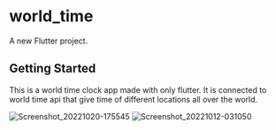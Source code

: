 # world_time

A new Flutter project.

## Getting Started

This is a world time clock app made with only flutter. It is connected to world time api that give time of different locations all over the world.

![Screenshot_20221020-175545](https://user-images.githubusercontent.com/110767544/196957624-19f1fcf6-7d4f-402b-81ff-cb7f5bc7e2d8.jpg)
![Screenshot_20221012-031050](https://user-images.githubusercontent.com/110767544/196957743-2ef268fc-834e-436c-a072-b43f7dbc9e90.jpg)

